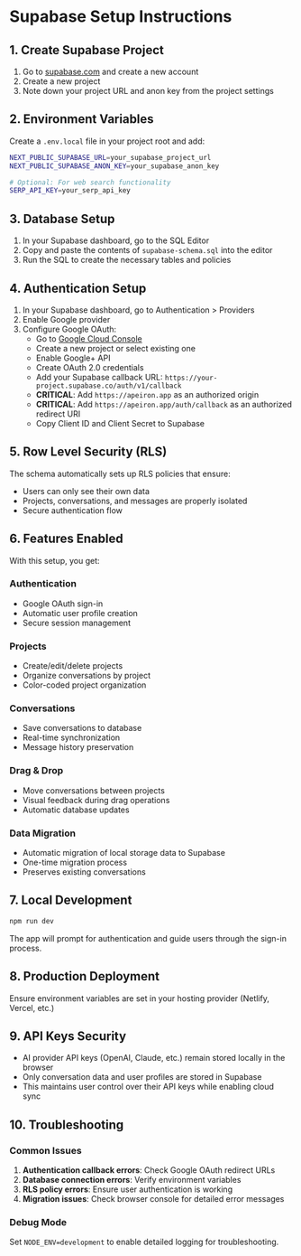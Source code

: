 # Supabase Setup Instructions

## 1. Create Supabase Project

1. Go to [supabase.com](https://supabase.com) and create a new account
2. Create a new project
3. Note down your project URL and anon key from the project settings

## 2. Environment Variables

Create a `.env.local` file in your project root and add:

```bash
NEXT_PUBLIC_SUPABASE_URL=your_supabase_project_url
NEXT_PUBLIC_SUPABASE_ANON_KEY=your_supabase_anon_key

# Optional: For web search functionality
SERP_API_KEY=your_serp_api_key
```

## 3. Database Setup

1. In your Supabase dashboard, go to the SQL Editor
2. Copy and paste the contents of `supabase-schema.sql` into the editor
3. Run the SQL to create the necessary tables and policies

## 4. Authentication Setup

1. In your Supabase dashboard, go to Authentication > Providers
2. Enable Google provider
3. Configure Google OAuth:
   - Go to [Google Cloud Console](https://console.cloud.google.com)
   - Create a new project or select existing one
   - Enable Google+ API
   - Create OAuth 2.0 credentials
   - Add your Supabase callback URL: `https://your-project.supabase.co/auth/v1/callback`
   - **CRITICAL**: Add `https://apeiron.app` as an authorized origin
   - **CRITICAL**: Add `https://apeiron.app/auth/callback` as an authorized redirect URI
   - Copy Client ID and Client Secret to Supabase

## 5. Row Level Security (RLS)

The schema automatically sets up RLS policies that ensure:
- Users can only see their own data
- Projects, conversations, and messages are properly isolated
- Secure authentication flow

## 6. Features Enabled

With this setup, you get:

### Authentication
- Google OAuth sign-in
- Automatic user profile creation
- Secure session management

### Projects
- Create/edit/delete projects
- Organize conversations by project
- Color-coded project organization

### Conversations
- Save conversations to database
- Real-time synchronization
- Message history preservation

### Drag & Drop
- Move conversations between projects
- Visual feedback during drag operations
- Automatic database updates

### Data Migration
- Automatic migration of local storage data to Supabase
- One-time migration process
- Preserves existing conversations

## 7. Local Development

```bash
npm run dev
```

The app will prompt for authentication and guide users through the sign-in process.

## 8. Production Deployment

Ensure environment variables are set in your hosting provider (Netlify, Vercel, etc.)

## 9. API Keys Security

- AI provider API keys (OpenAI, Claude, etc.) remain stored locally in the browser
- Only conversation data and user profiles are stored in Supabase
- This maintains user control over their API keys while enabling cloud sync

## 10. Troubleshooting

### Common Issues

1. **Authentication callback errors**: Check Google OAuth redirect URLs
2. **Database connection errors**: Verify environment variables
3. **RLS policy errors**: Ensure user authentication is working
4. **Migration issues**: Check browser console for detailed error messages

### Debug Mode

Set `NODE_ENV=development` to enable detailed logging for troubleshooting. 